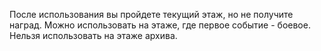 После использования вы пройдете текущий этаж, но не получите наград.
Можно использовать на этаже, где первое событие - боевое. Нельзя использовать на этаже архива.